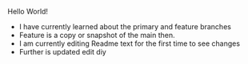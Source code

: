 Hello World! 
- I have currently learned about the primary and feature branches
- Feature is a copy or snapshot of the main then.
- I am currently editing Readme text for the first time to see changes
- Further is updated edit diy